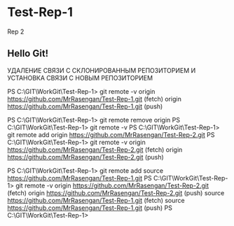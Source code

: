 # Test-Rep-1

Rep 2

## Hello Git!


УДАЛЕНИЕ СВЯЗИ С СКЛОНИРОВАННЫМ РЕПОЗИТОРИЕМ И УСТАНОВКА СВЯЗИ С НОВЫМ РЕПОЗИТОРИЕМ

PS C:\GIT\WorkGit\Test-Rep-1> git remote -v
origin  https://github.com/MrRasengan/Test-Rep-1.git (fetch)
origin  https://github.com/MrRasengan/Test-Rep-1.git (push)

PS C:\GIT\WorkGit\Test-Rep-1> git remote remove origin
PS C:\GIT\WorkGit\Test-Rep-1> git remote -v
PS C:\GIT\WorkGit\Test-Rep-1> git remote add origin https://github.com/MrRasengan/Test-Rep-2.git
PS C:\GIT\WorkGit\Test-Rep-1> git remote -v
origin  https://github.com/MrRasengan/Test-Rep-2.git (fetch)
origin  https://github.com/MrRasengan/Test-Rep-2.git (push)

PS C:\GIT\WorkGit\Test-Rep-1> git remote add source https://github.com/MrRasengan/Test-Rep-1.git
PS C:\GIT\WorkGit\Test-Rep-1> git remote -v
origin  https://github.com/MrRasengan/Test-Rep-2.git (fetch)
origin  https://github.com/MrRasengan/Test-Rep-2.git (push)
source  https://github.com/MrRasengan/Test-Rep-1.git (fetch)
source  https://github.com/MrRasengan/Test-Rep-1.git (push)
PS C:\GIT\WorkGit\Test-Rep-1>
